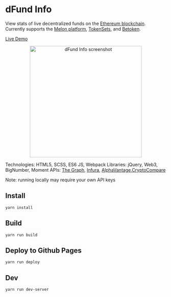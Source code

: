 # dFund Info

View stats of live decentralized funds on the [Ethereum blockchain](https://ethereum.org/). Currently supports the [Melon platform](https://melonprotocol.com/), [TokenSets](https://www.tokensets.com/), and [Betoken](https://betoken.fund//).

[Live Demo](https://jgrizzled.github.io/dfund-info)

<p align="center">
  <img src="https://jgrizzled.github.io/portfolio/img/dfund-info-ss-desktop.png" width="350" alt="dFund Info screenshot">
</p>

Technologies: HTML5, SCSS, ES6 JS, Webpack
Libraries: jQuery, Web3, BigNumber, Moment
APIs: [The Graph](https://thegraph.com/), [Infura](https://infura.io/), [AlphaVantage](https://www.alphavantage.co/),[CryptoCompare](https://www.cryptocompare.com/)

Note: running locally may require your own API keys

## Install

`yarn install`

## Build

`yarn run build`

## Deploy to Github Pages

`yarn run deploy`

## Dev

`yarn run dev-server`
